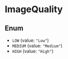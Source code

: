 # ImageQuality

## Enum

* `LOW` (value: `"Low"`)
* `MEDIUM` (value: `"Medium"`)
* `HIGH` (value: `"High"`)
